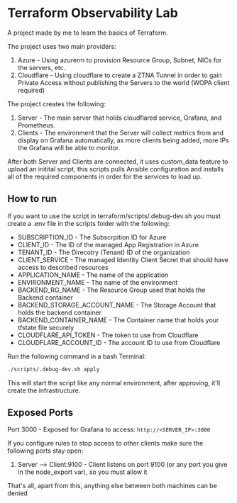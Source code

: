 # Terraform Observability Lab

A project made by me to learn the basics of Terraform.

The project uses two main providers:
1. Azure - Using azurerm to provision Resource Group, Subnet, NICs for the servers, etc.
2. Cloudflare - Using cloudflare to create a ZTNA Tunnel in order to gain Private Access without publishing the Servers to the world (WOPA client required)

The project creates the following:
1. Server - The main server that holds cloudflared service, Grafana, and Prometheus.
2. Clients - The environment that the Server will collect metrics from and display on Grafana automatically, as more clients being added, more IPs the Grafana will be able to monitor.

After both Server and Clients are connected, it uses custom_data feature to upload an initital script, this scripts pulls Ansible configuration and installs all of the required components in order for the services to load up.

## How to run

If you want to use the script in terraform/scripts/.debug-dev.sh you must create a .env file in the scripts folder with the following:
* SUBSCRIPTION_ID - The Subscrpition ID for Azure
* CLIENT_ID - The ID of the managed App Registration in Azure
* TENANT_ID - The Direcotry (Tenant) ID of the organization
* CLIENT_SERVICE - The managed Identity Client Secret that should have access to described resources
* APPLICATION_NAME - The name of the application
* ENVIRONMENT_NAME - The name of the environment
* BACKEND_RG_NAME - The Resource Group used that holds the Backend container
* BACKEND_STORAGE_ACCOUNT_NAME - The Storage Account that holds the backend container
* BACKEND_CONTAINER_NAME - The Container name that holds your tfstate file securely
* CLOUDFLARE_API_TOKEN - The token to use from Cloudflare
* CLOUDFLARE_ACCOUNT_ID - The account ID to use from Cloudflare

Run the following command in a bash Terminal:
```bash
./scripts/.debug-dev.sh apply
```
This will start the script like any normal environment, after approving, it'll create the infrastructure.

## Exposed Ports

Port 3000 - Exposed for Grafana to access: ```http://<SERVER_IP>:3000```

If you configure rules to stop access to other clients make sure the following ports stay open:
1. Server --> Client:9100 - Client listens on port 9100 (or any port you give in the node_export var), so you must allow it

That's all, apart from this, anything else between both machines can be denied